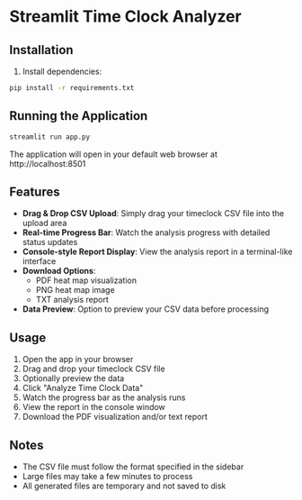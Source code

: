 # Streamlit Time Clock Analyzer

## Installation

1. Install dependencies:
```bash
pip install -r requirements.txt
```

## Running the Application

```bash
streamlit run app.py
```

The application will open in your default web browser at http://localhost:8501

## Features

- **Drag & Drop CSV Upload**: Simply drag your timeclock CSV file into the upload area
- **Real-time Progress Bar**: Watch the analysis progress with detailed status updates
- **Console-style Report Display**: View the analysis report in a terminal-like interface
- **Download Options**: 
  - PDF heat map visualization
  - PNG heat map image
  - TXT analysis report
- **Data Preview**: Option to preview your CSV data before processing

## Usage

1. Open the app in your browser
2. Drag and drop your timeclock CSV file
3. Optionally preview the data
4. Click "Analyze Time Clock Data"
5. Watch the progress bar as the analysis runs
6. View the report in the console window
7. Download the PDF visualization and/or text report

## Notes

- The CSV file must follow the format specified in the sidebar
- Large files may take a few minutes to process
- All generated files are temporary and not saved to disk